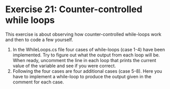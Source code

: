 ﻿# Exercise 21: Counter-controlled while loops

This exercise is about observing how counter-controlled while-loops 
work and then to code a few yourself.

  1. In the WhileLoops.cs file four cases of while-loops (case 1-4) 
     have been implemented. Try to figure out what the output from 
	 each loop will be. When ready, uncomment the line in each loop 
	 that prints the current value of the variable and see if you 
	 were correct.
  2. Following the four cases are four additional cases (case 5-8). 
     Here you have to implement a while-loop to produce the output 
	 given in the comment for each case.